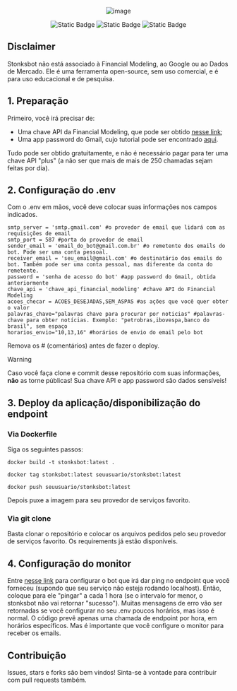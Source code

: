 

<div align="center">

![image](https://github.com/user-attachments/assets/4b3f7413-992e-43db-8a38-53e656ad1c17)

  
![Static Badge](https://img.shields.io/badge/Python-3.11-blue?style=flat)
![Static Badge](https://img.shields.io/badge/Status-in_progress-orange?style=flat)
![Static Badge](https://img.shields.io/badge/Gmail-red?style=flat&logo=gmail&logoColor=white&link=mailto%3Alionel.rocha.alves%40gmail.com)

</div>

## Disclaimer
Stonksbot não está associado à Financial Modeling, ao Google ou ao Dados de Mercado. Ele é uma ferramenta open-source, sem uso comercial, e é para uso educacional e de pesquisa. 

## 1. Preparação 
Primeiro, você irá precisar de:
- Uma chave API da Financial Modeling, que pode ser obtido [nesse link](https://intelligence.financialmodelingprep.com/developer/docs);
- Uma app password do Gmail, cujo tutorial pode ser encontrado [aqui](https://support.google.com/mail/answer/185833?hl=en).

Tudo pode ser obtido gratuitamente, e não é necessário pagar para ter uma chave API "plus" (a não ser que mais de mais de 250 chamadas sejam feitas por dia). 

## 2. Configuração do .env
Com o .env em mãos, você deve colocar suas informações nos campos indicados. 

```
smtp_server = 'smtp.gmail.com' #o provedor de email que lidará com as requisições de email
smtp_port = 587 #porta do provedor de email
sender_email = 'email_do_bot@gmail.com.br' #o remetente dos emails do bot. Pode ser uma conta pessoal.
receiver_email = 'seu_email@gmail.com' #o destinatário dos emails do bot. Também pode ser uma conta pessoal, mas diferente da conta do remetente.
password = 'senha de acesso do bot' #app password do Gmail, obtida anteriormente
chave_api = 'chave_api_financial_modeling' #chave API do Financial Modeling
acoes_checar = ACOES_DESEJADAS,SEM_ASPAS #as ações que você quer obter o valor 
palavras_chave="palavras chave para procurar por noticias" #palavras-chave para obter notícias. Exemplo: "petrobras,ibovespa,banco do brasil", sem espaço
horarios_envio="10,13,16" #horários de envio do email pelo bot
```

Remova os # (comentários) antes de fazer o deploy.

> [!WARNING]
> Caso você faça clone e commit desse repositório com suas informações, **não** as torne públicas! Sua chave API e app password são dados sensíveis!

## 3. Deploy da aplicação/disponibilização do endpoint
### Via Dockerfile

Siga os seguintes passos:

``
docker build -t stonksbot:latest .
``

``
docker tag stonksbot:latest seuusuario/stonksbot:latest
``

``
docker push seuusuario/stonksbot:latest 
``

Depois puxe a imagem para seu provedor de serviços favorito.

### Via git clone
Basta clonar o repositório e colocar os arquivos pedidos pelo seu provedor de serviços favorito. Os requirements já estão disponíveis.

## 4. Configuração do monitor

Entre [nesse link](https://dashboard.uptimerobot.com/monitors/new/http) para configurar o bot que irá dar ping no endpoint que você forneceu (supondo que seu serviço não esteja rodando localhost). Então, coloque para ele "pingar" a cada 1 hora (se o intervalo for menor, o stonksbot não vai retornar "sucesso"). Muitas mensagens de erro vão ser retornadas se você configurar no seu .env poucos horários, mas isso é normal. O código prevê apenas uma chamada de endpoint por hora, em horários específicos. Mas é importante que você configure o monitor para receber os emails.

## Contribuição
Issues, stars e forks são bem vindos! Sinta-se à vontade para contribuir com pull requests também. 
